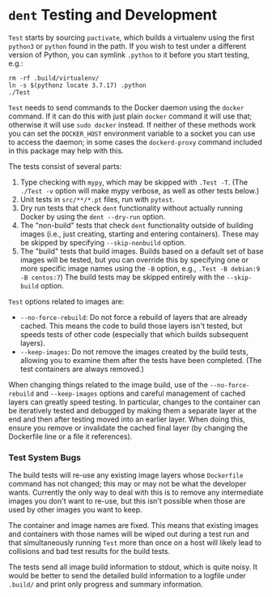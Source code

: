 `dent` Testing and Development
==============================

`Test` starts by sourcing `pactivate`, which builds a virtualenv using
the first `python3` or `python` found in the path. If you wish to test
under a different version of Python, you can symlink `.python` to it
before you start testing, e.g.:

    rm -rf .build/virtualenv/
    ln -s $(pythonz locate 3.7.17) .python
    ./Test

`Test` needs to send commands to the Docker daemon using the `docker`
command. If it can do this with just plain `docker` command it will
use that; otherwise it will use `sudo docker` instead. If neither of
these methods work you can set the `DOCKER_HOST` environment variable
to a socket you can use to access the daemon; in some cases the
`dockerd-proxy` command included in this package may help with this.

The tests consist of several parts:
1. Type checking with `mypy`, which may be skipped with `.Test -T`. (The
   `./Test -v` option will make mypy verbose, as well as other tests below.)
2. Unit tests in `src/**/*.pt` files, run with `pytest`.
3. Dry run tests that check `dent` functionality without actually running
   Docker by using the `dent --dry-run` option.
4. The "non-build" tests that check `dent` functionality outside of
   building images (i.e., just creating, starting and entering containers).
   These may be skipped by specifying `--skip-nonbuild` option.
5. The "build" tests that build images. Builds based on a default set of
   base images will be tested, but you can override this by specifying one
   or more specific image names using the `-B` option, e.g., `.Test -B
   debian:9 -B centos:7`) The build tests may be skipped entirely with the
   `--skip-build` option.

`Test` options related to images are:
- `--no-force-rebuild`: Do not force a rebuild of layers that are already
  cached. This means the code to build those layers isn't tested, but
  speeds tests of other code (especially that which builds subsequent
  layers).
- `--keep-images`: Do not remove the images created by the build tests,
  allowing you to examine them after the tests have been completed. (The
  test containers are always removed.)

When changing things related to the image build, use of the
`--no-force-rebuild` and `--keep-images` options and careful management of
cached layers can greatly speed testing. In particular, changes to the
container can be iteratively tested and debugged by making them a separate
layer at the end and then after testing moved into an earlier layer. When
doing this, ensure you remove or invalidate the cached final layer (by
changing the Dockerfile line or a file it references).

### Test System Bugs

The build tests will re-use any existing image layers whose
`Dockerfile` command has not changed; this may or may not be what the
developer wants. Currently the only way to deal with this is to remove
any intermediate images you don't want to re-use, but this isn't possible
when those are used by other images you want to keep.

The container and image names are fixed. This means that existing
images and containers with those names will be wiped out during a test
run and that simultaneously running `Test` more than once on a host
will likely lead to collisions and bad test results for the build tests.

The tests send all image build information to stdout, which is quite
noisy. It would be better to send the detailed build information to a
logfile under `.build/` and print only progress and summary information.

